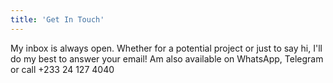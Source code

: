 ```yaml
---
title: 'Get In Touch'
---
```


My inbox is always open. Whether for a potential project or just to say hi, I'll do my best to answer your email! Am also available on WhatsApp, Telegram or call +233 24 127 4040

